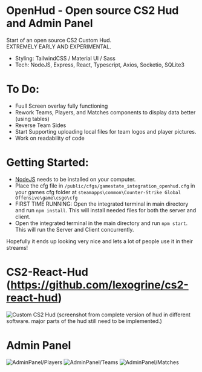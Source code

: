 # OpenHud - Open source CS2 Hud and Admin Panel
Start of an open source CS2 Custom Hud.
<br/>
EXTREMELY EARLY AND EXPERIMENTAL.
<br/>
- Styling: TailwindCSS / Material UI / Sass
- Tech: NodeJS, Express, React, Typescript, Axios, Socketio, SQLite3

# To Do:
- Fuull Screen overlay fully functioning
- Rework Teams, Players, and Matches components to display data better (using tables)
- Reverse Team Sides
- Start Supporting uploading local files for team logos and player pictures.
- Work on readability of code

# Getting Started:
  - [NodeJS](https://nodejs.org/en) needs to be installed on your computer.
  - Place the cfg file in `/public/cfgs/gamestate_integration_openhud.cfg` in your games cfg folder at  `steamapps\common\Counter-Strike Global Offensive\game\csgo\cfg`
  - FIRST TIME RUNNING: Open the integrated terminal in main directory and run `npm install`. This will install needed files for both the server and client.
  - Open the integrated terminal in the main directory and run `npm start`. This will run the Server and Client concurrently.

Hopefully it ends up looking very nice and lets a lot of people use it in their streams!

# CS2-React-Hud (https://github.com/lexogrine/cs2-react-hud)
![Custom CS2 Hud](https://github.com/lexogrine/cs2-react-hud/raw/main/preview.png)
(screenshot from complete version of hud in different software. major parts of the hud still need to be implemented.)


# Admin Panel
![AdminPanel/Players](https://i.imgur.com/asUDqEv.png)
![AdminPanel/Teams](https://i.imgur.com/ra7nQe7.png)
![AdminPanel/Matches](https://i.imgur.com/qMB74cu.png)
